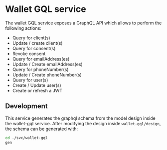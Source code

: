 # Wallet GQL service
The wallet GQL service exposes a GraphQL API which allows to perform the following actions:
 - Query for client(s)
 - Update / create client(s)
 - Query for consent(s)
 - Revoke consent
 - Query for emailAddress(es)
 - Update / Create emailAddress(es)
 - Query for phoneNumber(s)
 - Update / Create phoneNumber(s)
 - Query for user(s)
 - Create / Update user(s)
 - Create or refresh a JWT
 

## Development
This service generates the graphql schema from the model design inside the wallet-gql service. After modifying the design inside `wallet-gql/design`, the schema can be generated with:
```bash
cd ./svc/wallet-gql
gen
```
